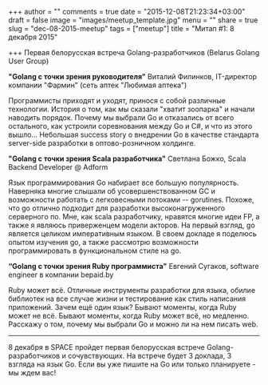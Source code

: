 +++
author = ""
comments = true
date = "2015-12-08T21:23:34+03:00"
draft = false
image = "images/meetup_template.jpg"
menu = ""
share = true
slug = "dec-08-2015-meetup"
tags = ["meetup"]
title = "Митап #1: 8 декабря 2015"

+++
Первая белорусская встреча Golang-разработчиков (Belarus Golang User Group)

**"Golang с точки зрения руководителя"** Виталий Филинков, IT-директор компании "Фармин" (сеть аптек "Любимая аптека")

Программисты приходят и уходят, принося с собой различные технологии. История о том, как мы сказали "хватит зоопарка" и начали наводить порядок. Почему мы выбрали Go и отказались от всего остального, как устроили соревнования между Go и C#, и что из этого вышло... Небольшая success story о внедрении Go в качестве стандарта server-side разработки в оптово-розничном холдинге.

**"Golang с точки зрения Scala разработчика"** Светлана Божко, Scala Backend Developer @ Adform

Язык программирования Go набирает все большую популярность. Наверняка многие слышали об усовершенствованном GC и возможности работать с легковесными потоками -- gorutines. Похоже, что go отлично подходит для разработки высоконагруженного серверного по. Мне, как scala разработчику, нравятся многие идеи FP, а также я являюсь приверженцем модели акторов. На первый взгляд, go является целиком императивным языком. В своем докладе я поделюсь опытом изучения go, а также рассмотрю возможности программировать в функциональном стиле на go.

**“Golang с точки зрения Ruby программиста"** Евгений Сугаков, software engineer в компании bepaid.by

Ruby может всё. Отличные инструменты разработки для языка, обилие библиотек на все случае жизни и тестирование как стиль написания приложений. Зачем ещё один язык? Бывают моменты, когда Ruby может не всё. Бывают моменты, когда Ruby может всё, но медленно.
Расскажу о том, почему мы выбрали Go и можно ли на нем писать web.

---

8 декабря в SPACE пройдет первая белорусская встрече Golang-разработчиков и сочувствующих. На встрече будет 3 доклада, 3 взгляда на язык Go.
Если вы уже пишите на Go или только планируете - мы ждем вас!
